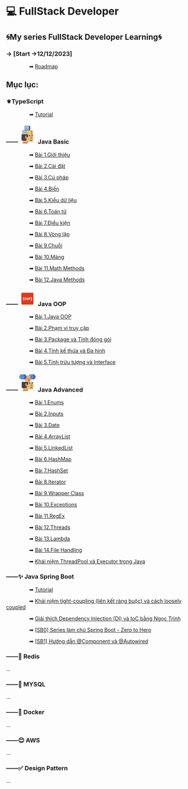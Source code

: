 # 💻 FullStack Developer 

## 🌀My series FullStack Developer Learning🌀

### ->  [Start ->12/12/2023]
                ➡ [Roadmap](https://roadmap.sh/backend)
## Mục lục:

### ⚜️TypeScript
                ➡ [Tutorial](https://www.w3schools.com/typescript/typescript_intro.php)



### ——![Basic Knowledge.png](https://raw.githubusercontent.com/Zenfection/Image/master/2021/02/01-13-50-39-Basic%20Knowledge.png) Java Basic

                ➡ [Bài 1.Giới thiệu](https://github.com/Zenfection/Java/blob/master/Java%20Basic/1.GioiThieu.md)

                ➡ [Bài 2.Cài đặt](https://github.com/Zenfection/Java/blob/master/Java%20Basic/2.CaiDat.md)

                ➡ [Bài 3.Cú pháp](https://github.com/Zenfection/Java/blob/master/Java%20Basic/3.Cuphap.md)

                ➡ [Bài 4.Biến](https://github.com/Zenfection/Java/blob/master/Java%20Basic/4.Bien.md)

                ➡ [Bài 5.Kiểu dữ liệu](https://github.com/Zenfection/Java/blob/master/Java%20Basic/5.Kieudulieu.md)

                ➡ [Bài 6.Toán tử](https://github.com/Zenfection/Java/blob/master/Java%20Basic/6.ToanTu.md)

                ➡ [Bài 7.Điều kiện](https://github.com/Zenfection/Java/blob/master/Java%20Basic/7.Dieukien.md)

                ➡ [Bài 8.Vòng lặp](https://github.com/Zenfection/Java/blob/master/Java%20Basic/8.Vonglap.md)

                ➡ [Bài 9.Chuỗi](https://github.com/Zenfection/Java/blob/master/Java%20Basic/9.Chuoi.md)

                ➡ [Bài 10.Mảng](https://github.com/Zenfection/Java/blob/master/Java%20Basic/10.Mang.md)

                ➡ [Bài 11.Math Methods](https://github.com/Zenfection/Java/blob/master/Java%20Basic/11.Math.md)

                ➡ [Bài 12.Java Methods](https://github.com/Zenfection/Java/blob/master/Java%20Basic/12.Methods.md)

### ——![oop_logo.png](https://raw.githubusercontent.com/Zenfection/Image/master/2021/02/01-13-51-01-oop_logo.png) Java OOP

                ➡ [Bài 1.Java OOP](https://github.com/Zenfection/Java/blob/master/Java%20OOP/1.OOP.md)

                ➡ [Bài 2.Phạm vi truy cập](https://github.com/Zenfection/Java/blob/master/Java%20OOP/2.Modifier.md)

                ➡ [Bài 3.Package và Tính đóng gói](https://github.com/Zenfection/Java/blob/master/Java%20OOP/3.Pkg%26Encapsulation.md)

                ➡ [Bài 4.Tính kế thừa và Đa hình](https://github.com/Zenfection/Java/blob/master/Java%20OOP/4.Inheritance%26Polymorphism.md)

                ➡ [Bài 5.Tính trừu tượng và Interface](https://github.com/Zenfection/Java/blob/master/Java%20OOP/5.Abstract%26Interface.md)

### ——![Brain Training.png](https://raw.githubusercontent.com/Zenfection/Image/master/2021/02/07-15-45-10-Brain%20Training.png) Java Advanced

                ➡ [Bài 1.Enums](https://github.com/Zenfection/Java/blob/master/Java%20Advaced/1.Enums.md)

                ➡ [Bài 2.Inputs](https://github.com/Zenfection/Java/blob/master/Java%20Advaced/2.Inputs.md)

                ➡ [Bài 3.Date](https://github.com/Zenfection/Java/blob/master/Java%20Advaced/3.Date.md)

                ➡ [Bài 4.ArrayList](https://github.com/Zenfection/Java/blob/master/Java%20Advaced/4.ArrayList.md)

                ➡ [Bài 5.LinkedList](https://github.com/Zenfection/Java/blob/master/Java%20Advaced/5.LinkedList.md)

                ➡ [Bài 6.HashMap](https://github.com/Zenfection/Java/blob/master/Java%20Advaced/6.HashMap.md)

                ➡ [Bài 7.HashSet](https://github.com/Zenfection/Java/blob/master/Java%20Advaced/7.HashSet.md)

                ➡ [Bài 8.Iterator](https://github.com/Zenfection/Java/blob/master/Java%20Advaced/8.Iterator.md)

                ➡ [Bài 9.Wrapper Class](https://github.com/Zenfection/Java/blob/master/Java%20Advaced/9.WrapperClases.md)

                ➡ [Bài 10.Exceptions](https://github.com/Zenfection/Java/blob/master/Java%20Advaced/10.Exceptions.md)

                ➡ [Bài 11.RegEx](https://github.com/Zenfection/Java/blob/master/Java%20Advaced/11.RegEx.md)

                ➡ [Bài 12.Threads](https://github.com/Zenfection/Java/blob/master/Java%20Advaced/12.Threads.md)

                ➡ [Bài 13.Lambda](https://github.com/Zenfection/Java/blob/master/Java%20Advaced/13.Lambda.md)

                ➡ [Bài 14.File Handling](https://github.com/Zenfection/Java/blob/master/Java%20Advaced/14.File%20Handling.md)

                ➡ [Khái niệm ThreadPool và Executor trong Java](https://loda.me/articles/khai-niem-threadpool-va-executor-trong-java)
                
### ——✨ Java Spring Boot
                ➡ [Tutorial](https://www.javatpoint.com/spring-boot-tutorial)
                
                ➡ [Khái niệm tight-coupling (liên kết ràng buộc) và cách loosely coupled](https://loda.me/articles/core-khai-niem-tight-coupling-lien-ket-rang-buoc-va-cach-loosely-coupled)
                
                ➡ [Giải thích Dependency Injection (DI) và IoC bằng Ngọc Trinh](https://loda.me/articles/core-gii-thch-dependency-injection-di-v-ioc-bng-ngc-trinh)

                ➡ [[SB0] Series làm chủ Spring Boot - Zero to Hero](https://loda.me/articles/sb0-series-lam-ch-spring-boot-zero-to-hero)

                ➡ [[SB1] Hướng dẫn @Component và @Autowired](https://loda.me/articles/sb1-huong-dn-component-va-autowired)
                
                
                
                
### ——🦾 Redis
...
### ——👾 MYSQL
...
### ——🐳 Docker
...
### ——😊 AWS
...
### ——✅ Design Pattern
...
